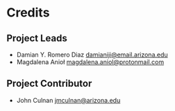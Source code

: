 Credits
=======

Project Leads
----------------

* Damian Y. Romero Diaz <damianiji@email.arizona.edu>
* Magdalena Anioł <magdalena.aniol@protonmail.com>

Project Contributor
------------

* John Culnan <jmculnan@arizona.edu>
